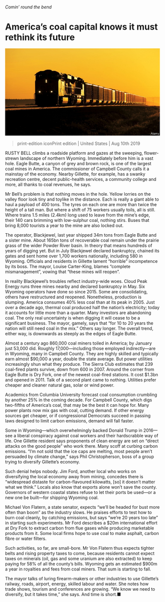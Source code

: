 ###### Comin’ round the bend

# America’s coal capital knows it must rethink its future 

![image](images/20190810_USP001_0.jpg) 

> print-edition iconPrint edition | United States | Aug 10th 2019 

RUSTY BELL climbs a roadside platform and gazes at the sweeping, flower-strewn landscape of northern Wyoming. Immediately before him is a vast hole. Eagle Butte, a canyon of grey and brown rock, is one of the largest coal mines in America. The commissioner of Campbell County calls it a mainstay of the economy. Nearby Gillette, for example, has a swanky recreation centre, decent public-health services, a community college and more, all thanks to coal revenues, he says. 

Mr Bell’s problem is that nothing moves in the hole. Yellow lorries on the valley floor look tiny and toylike in the distance. Each is really a giant able to haul a payload of 400 tons. The tyres on each one are more than twice the height of a tall man. But where a shift of 75 workers usually toils, all is still. Where trains 1.5 miles (2.4km) long used to leave from the mine’s edge, their 140 cars brimming with low-sulphur coal, nothing stirs. Buses that bring 8,000 tourists a year to the mine are also locked out. 

The operator, Blackjewel, last year shipped 34m tons from Eagle Butte and a sister mine. About 165bn tons of recoverable coal remain under the prairie grass of the wider Powder River basin. In theory that means hundreds of years of digging yet. But in July Blackjewel declared bankruptcy, chained its gates and sent home over 1,700 workers nationally, including 580 in Wyoming. Officials and residents in Gillette lament “horrible” incompetence by its boss. The mayor, Louise Carter-King, blames “complete mismanagement”, vowing that “these mines will reopen”. 

In reality Blackjewel’s troubles reflect industry-wide woes. Cloud Peak Energy runs three mines nearby and declared bankruptcy in May. Six Wyoming operators have done so since 2015. Some are consolidating, others have restructured and reopened. Nonetheless, production is slumping. America consumes 40% less coal than at its peak in 2005. Just over a decade ago, thermal coal produced half the nation’s electricity; today it accounts for little more than a quarter. Many investors are abandoning coal. The only real uncertainty is when digging it will cease to be a significant business. The mayor, gamely, says that “for 10 to 20 years the nation will still need coal in the mix.” Others say longer. The overall trend, either way, is downwards as steeply as the edges of Eagle Butte. 

Almost a century ago 860,000 coal miners toiled in America; by January just 53,000 did. Roughly 17,000—including those employed indirectly—are in Wyoming, many in Campbell County. They are highly skilled and typically earn almost $90,000 a year, double the state average. But power utilities increasingly shun what they produce. The Sierra Club estimates that 239 coal-fired plants survive, down from 600 in 2007. Around the corner from Eagle Butte is Dry Fork, one of the newest coal-fired stations. It cost $1.3bn and opened in 2011. Talk of a second plant came to nothing. Utilities prefer cheaper and cleaner natural gas, solar or wind power. 

Academics from Columbia University forecast coal consumption crumbling by another 25% in the coming decade. For Campbell County, which digs two-fifths of America’s coal, that may be the best it can hope for. Many power plants now mix gas with coal, cutting demand. If other energy sources get cheaper, or if congressional Democrats succeed in passing laws designed to limit carbon emissions, demand will fall faster. 

Some in Wyoming—which overwhelmingly backed Donald Trump in 2016—see a liberal conspiracy against coal workers and their hardscrabble way of life. One Gillette resident says proponents of clean energy are set on “direct attacks on the good people” who work there. Many scoff at curbing carbon emissions. “I’m not sold that the ice caps are melting, most people aren’t persuaded by climate change,” says Phil Christopherson, boss of a group trying to diversify Gillette’s economy. 

Such denial helps nobody. Jim Ford, another local who works on diversifying the local economy away from mining, concedes there is “widespread distaste for carbon-flavoured kilowatts, [so] it doesn’t matter what we think.” Locals also know that exports alone won’t save the county. Governors of western coastal states refuse to let their ports be used—or a new one be built—for shipping Wyoming coal. 

Michael Von Flatern, a state senator, expects “we’ll be headed for bust more often than boom” as the industry slows. He praises efforts to test how to burn coal cleanly, by catching emissions, but says “we’re 20 years too late” in starting such experiments. Mr Ford describes a $20m international effort at Dry Fork to extract carbon from flue gases while producing marketable products from it. Some local firms hope to use coal to make asphalt, carbon fibre or water filters. 

Such activities, so far, are small-bore. Mr Von Flatern thus expects tighter belts and rising property taxes to come, because residents cannot expect taxes on minerals (oil, gas and some uranium are also extracted) to keep paying for 58% of all the county’s bills. Wyoming gets an estimated $900m a year in royalties and fees from coal miners. That sum is starting to fall. 

The mayor talks of luring firearm-makers or other industries to use Gillette’s railway, roads, airport, energy, skilled labour and water. She notes how trade shows, tourism and conferences are growing. “We know we need to diversify, but it takes time,” she says. And time is short.■ 

